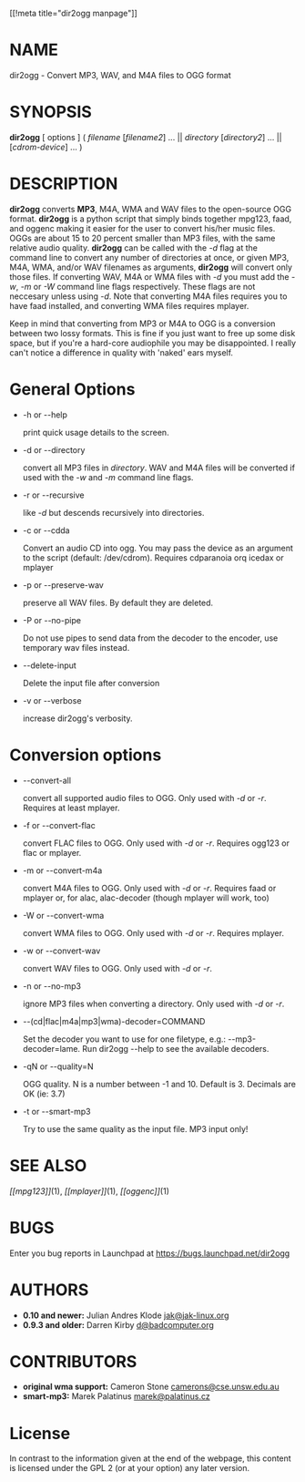 [[!meta title="dir2ogg manpage"]]
# NAME

dir2ogg - Convert MP3, WAV, and M4A files to OGG format

# SYNOPSIS

__dir2ogg__ [ options ] ( _filename_ [_filename2_] ... || _directory_ [_directory2_] ... || [_cdrom-device_] ... )

# DESCRIPTION

__dir2ogg__ converts __MP3__, M4A, WMA and WAV files to the open-source OGG format.
__dir2ogg__ is a python script that simply binds together mpg123, faad, and oggenc making it easier for the user to convert his/her music files.
OGGs are about 15 to 20 percent smaller than MP3 files, with the same relative audio quality.
__dir2ogg__ can be called with the _-d_ flag at the command line to convert any number of directories at once, or given MP3, M4A, WMA,
and/or WAV filenames as arguments, __dir2ogg__ will convert only those files. If converting WAV, M4A or WMA files with _-d_ you must add
the _-w_, _-m_ or _-W_ command line flags respectively. These flags are not neccesary unless using _-d_.
Note that converting M4A files requires you to have faad installed, and converting WMA files requires mplayer.

Keep in mind that converting from MP3 or M4A to OGG is a conversion between two lossy formats. This is fine if you just want to free up some disk space, but if you're a hard-core audiophile you may be disappointed. I really can't notice a difference in quality with 'naked' ears myself.

# General Options

* -h or --help

  print quick usage details to the screen.

* -d or --directory

  convert all MP3 files in _directory_. WAV and M4A files will be converted if used with the _-w_ and _-m_ command line flags.

* -r or --recursive

  like _-d_ but descends recursively into directories.


* -c or --cdda

  Convert an audio CD into ogg. You may pass the device as an argument to the script (default: /dev/cdrom). Requires cdparanoia orq icedax or mplayer


* -p or --preserve-wav

  preserve all WAV files. By default they are deleted.

* -P or --no-pipe

  Do not use pipes to send data from the decoder to the encoder, use temporary wav files instead.

* --delete-input

  Delete the input file after conversion


* -v or --verbose

  increase dir2ogg's verbosity.

# Conversion options

* --convert-all

  convert all supported audio files to OGG. Only used with _-d_ or _-r_. Requires at least mplayer.

* -f or --convert-flac

  convert FLAC files to OGG. Only used with _-d_ or _-r_. Requires ogg123 or flac or mplayer.

* -m or --convert-m4a

  convert M4A files to OGG. Only used with _-d_ or _-r_. Requires faad or mplayer or, for alac, alac-decoder (though mplayer will work, too)

* -W or --convert-wma

  convert WMA files to OGG. Only used with _-d_ or _-r_. Requires mplayer.

* -w or --convert-wav

  convert WAV files to OGG. Only used with _-d_ or _-r_.

* -n or --no-mp3

  ignore MP3 files when converting a directory. Only used with _-d_ or _-r_.

* --(cd|flac|m4a|mp3|wma)-decoder=COMMAND

  Set the decoder you want to use for one filetype, e.g.: --mp3-decoder=lame.
  Run dir2ogg --help to see the available decoders.

* -qN or --quality=N

  OGG quality. N is a number between -1 and 10. Default is 3. Decimals are OK (ie: 3.7)

* -t or --smart-mp3

  Try to use the same quality as the input file. MP3 input only!

# SEE ALSO

_[[mpg123]]_(1),  _[[mplayer]]_(1), _[[oggenc]]_(1)

# BUGS

Enter you bug reports in Launchpad at <https://bugs.launchpad.net/dir2ogg>

# AUTHORS

* __0.10 and newer:__  Julian Andres Klode <jak@jak-linux.org>
* __0.9.3 and older:__ Darren Kirby <d@badcomputer.org>

# CONTRIBUTORS

* __original wma support:__ Cameron Stone <camerons@cse.unsw.edu.au>
* __smart-mp3:__ Marek Palatinus <marek@palatinus.cz>

# License

In contrast to the information given at the end of the webpage, this content
is licensed under the GPL 2 (or at your option) any later version.

